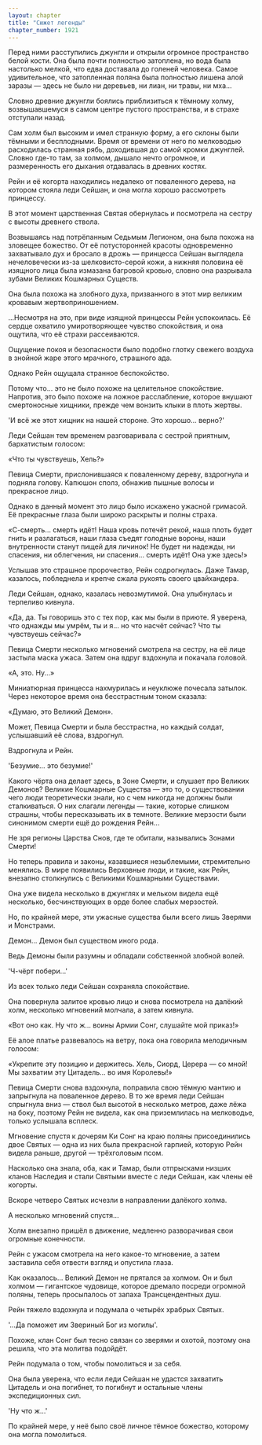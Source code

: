 ```yaml
---
layout: chapter
title: "Сюжет легенды"
chapter_number: 1921
---
```




Перед ними расступились джунгли и открыли огромное пространство белой кости. Она была почти полностью затоплена, но вода была настолько мелкой, что едва доставала до голеней человека. Самое удивительное, что затопленная поляна была полностью лишена алой заразы — здесь не было ни деревьев, ни лиан, ни травы, ни мха...

Словно древние джунгли боялись приблизиться к тёмному холму, возвышавшемуся в самом центре пустого пространства, и в страхе отступали назад.

Сам холм был высоким и имел странную форму, а его склоны были тёмными и бесплодными. Время от времени от него по мелководью расходилась странная рябь, доходившая до самой кромки джунглей. Словно где-то там, за холмом, дышало нечто огромное, и размеренность его дыхания отдавалась в древних костях.

Рейн и её когорта находились недалеко от поваленного дерева, на котором стояла леди Сейшан, и она могла хорошо рассмотреть принцессу.

В этот момент царственная Святая обернулась и посмотрела на сестру с высоты древнего ствола.

Возвышаясь над потрёпанным Седьмым Легионом, она была похожа на зловещее божество. От её потусторонней красоты одновременно захватывало дух и бросало в дрожь — принцесса Сейшан выглядела нечеловечески из-за шелковисто-серой кожи, а нижняя половина её изящного лица была измазана багровой кровью, словно она разрывала зубами Великих Кошмарных Существ.

Она была похожа на злобного духа, призванного в этот мир великим кровавым жертвоприношением.

...Несмотря на это, при виде изящной принцессы Рейн успокоилась. Её сердце охватило умиротворяющее чувство спокойствия, и она ощутила, что её страхи рассеиваются.

Ощущение покоя и безопасности было подобно глотку свежего воздуха в знойной жаре этого мрачного, страшного ада.

Однако Рейн ощущала странное беспокойство.

Потому что... это не было похоже на целительное спокойствие. Напротив, это было похоже на ложное расслабление, которое внушают смертоносные хищники, прежде чем вонзить клыки в плоть жертвы.

'И всё же этот хищник на нашей стороне. Это хорошо... верно?'

Леди Сейшан тем временем разговаривала с сестрой приятным, бархатистым голосом:

«Что ты чувствуешь, Хель?»

Певица Смерти, прислонившаяся к поваленному дереву, вздрогнула и подняла голову. Капюшон сполз, обнажив пышные волосы и прекрасное лицо.

Однако в данный момент это лицо было искажено ужасной гримасой. Её прекрасные глаза были широко раскрыты и полны страха.

«С-смерть... смерть идёт! Наша кровь потечёт рекой, наша плоть будет гнить и разлагаться, наши глаза съедят голодные вороны, наши внутренности станут пищей для личинок! Не будет ни надежды, ни спасения, ни облегчения, ни спасения... смерть идёт! Она уже здесь!»

Услышав это страшное пророчество, Рейн содрогнулась. Даже Тамар, казалось, побледнела и крепче сжала рукоять своего цвайхандера.

Леди Сейшан, однако, казалась невозмутимой. Она улыбнулась и терпеливо кивнула.

«Да, да. Ты говоришь это с тех пор, как мы были в приюте. Я уверена, что однажды мы умрём, ты и я... но что насчёт сейчас? Что ты чувствуешь сейчас?»

Певица Смерти несколько мгновений смотрела на сестру, на её лице застыла маска ужаса. Затем она вдруг вздохнула и покачала головой.

«А, это. Ну...»

Миниатюрная принцесса нахмурилась и неуклюже почесала затылок. Через некоторое время она бесстрастным тоном сказала:

«Думаю, это Великий Демон».

Может, Певица Смерти и была бесстрастна, но каждый солдат, услышавший её слова, вздрогнул.

Вздрогнула и Рейн.

'Безумие... это безумие!'

Какого чёрта она делает здесь, в Зоне Смерти, и слушает про Великих Демонов? Великие Кошмарные Существа — это то, о существовании чего люди теоретически знали, но с чем никогда не должны были сталкиваться. О них слагали легенды — такие, которые слишком страшны, чтобы пересказывать их в темноте. Великие мерзости были синонимом смерти ещё до рождения Рейн...

Не зря регионы Царства Снов, где те обитали, назывались Зонами Смерти!

Но теперь правила и законы, казавшиеся незыблемыми, стремительно менялись. В мире появились Верховные люди, и такие, как Рейн, внезапно столкнулись с Великими Кошмарными Существами.

Она уже видела несколько в джунглях и мельком видела ещё несколько, бесчинствующих в орде более слабых мерзостей.

Но, по крайней мере, эти ужасные существа были всего лишь Зверями и Монстрами.

Демон... Демон был существом иного рода.

Ведь Демоны были разумны и обладали собственной злобной волей.

'Ч-чёрт побери...'

Из всех только леди Сейшан сохраняла спокойствие.

Она повернула залитое кровью лицо и снова посмотрела на далёкий холм, несколько мгновений молчала, а затем кивнула.

«Вот оно как. Ну что ж... воины Армии Сонг, слушайте мой приказ!»

Её алое платье развевалось на ветру, пока она говорила мелодичным голосом:

«Укрепите эту позицию и держитесь. Хель, Сиорд, Церера — со мной! Мы захватим эту Цитадель... во имя Королевы!»

Певица Смерти снова вздохнула, поправила свою тёмную мантию и запрыгнула на поваленное дерево. В то же время леди Сейшан спрыгнула вниз — ствол был высотой в несколько метров, даже лёжа на боку, поэтому Рейн не видела, как она приземлилась на мелководье, только услышала всплеск.

Мгновение спустя к дочерям Ки Сонг на краю поляны присоединились двое Святых — одна из них была прекрасной гарпией, которую Рейн видела раньше, другой — трёхголовым псом.

Насколько она знала, оба, как и Тамар, были отпрысками низших кланов Наследия и стали Святыми вместе с леди Сейшан, как члены её когорты.

Вскоре четверо Святых исчезли в направлении далёкого холма.

А несколько мгновений спустя...

Холм внезапно пришёл в движение, медленно разворачивая свои огромные конечности.

Рейн с ужасом смотрела на него какое-то мгновение, а затем заставила себя отвести взгляд и опустила глаза.

Как оказалось... Великий Демон не прятался за холмом. Он и был холмом — гигантское чудовище, которое дремало посреди огромной поляны, теперь просыпалось от запаха Трансцендентных душ.

Рейн тяжело вздохнула и подумала о четырёх храбрых Святых.

'...Да поможет им Звериный Бог из могилы'.

Похоже, клан Сонг был тесно связан со зверями и охотой, поэтому она решила, что эта молитва подойдёт.

Рейн подумала о том, чтобы помолиться и за себя.

Она была уверена, что если леди Сейшан не удастся захватить Цитадель и она погибнет, то погибнут и остальные члены экспедиционных сил.

'Ну что ж...'

По крайней мере, у неё было своё личное тёмное божество, которому она могла помолиться.


